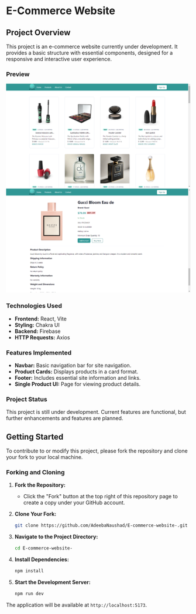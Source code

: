 # E-Commerce Website

## Project Overview

This project is an e-commerce website currently under development. It provides a basic structure with essential components, designed for a responsive and interactive user experience.


### Preview

<img src='src/assets/1.png'/>



<img src='src/assets/image.png'/>

### Technologies Used

- **Frontend:** React, Vite
- **Styling:** Chakra UI
- **Backend:** Firebase
- **HTTP Requests:** Axios

### Features Implemented

- **Navbar:** Basic navigation bar for site navigation.
- **Product Cards:** Displays products in a card format.
- **Footer:** Includes essential site information and links.
- **Single Product UI:** Page for viewing product details.

### Project Status

This project is still under development. Current features are functional, but further enhancements and features are planned.



## Getting Started

To contribute to or modify this project, please fork the repository and clone your fork to your local machine.

### Forking and Cloning

1. **Fork the Repository:**
   - Click the "Fork" button at the top right of this repository page to create a copy under your GitHub account.

2. **Clone Your Fork:**

   ```bash
   git clone https://github.com/AdeebaNaushad/E-commerce-website-.git

3. **Navigate to the Project Directory:**
   ```bash
   cd E-commerce-website-

4. **Install Dependencies:**
   ```bash
   npm install
5. **Start the Development Server:**
    ```bash
   npm run dev
The application will be available at <code>http://localhost:5173</code>.   


   
